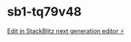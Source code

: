# sb1-tq79v48

[Edit in StackBlitz next generation editor ⚡️](https://stackblitz.com/~/github.com/iwenyou/sb1-tq79v48)
